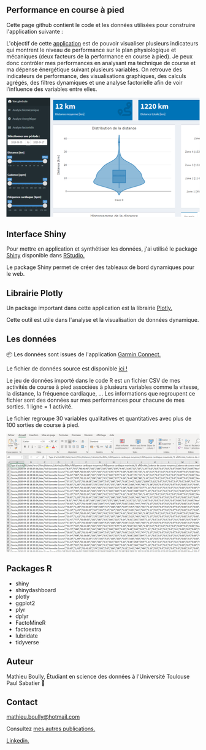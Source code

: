 ## Performance en course à pied

Cette page github contient le code et les données utilisées pour construire l'application suivante :

L'objectif de cette [application](https://mydata-mb.shinyapps.io/mathieu-boully-running/) est de pouvoir visualiser plusieurs indicateurs qui montrent le niveau de performance sur le plan physiologique et mécaniques (deux facteurs de la performance en course à pied).
Je peux donc contrôler mes performances en analysant ma technique de course et ma dépense énergétique suivant plusieurs variables. On retrouve des indicateurs de performance, des visualisations graphiques, des calculs agrégés, des filtres dynamiques et une analyse factorielle afin de voir l’influence des variables entre elles.

![Aperçu de l'application RShiny](www/application.png)

## Interface Shiny

Pour mettre en application et synthétiser les données, j'ai utilisé le package [Shiny](https://shiny.rstudio.com/) disponible dans [RStudio.](https://rstudio.com/)

Le package Shiny permet de créer des tableaux de bord dynamiques pour le web.

## Librairie Plotly

Un package important dans cette application est la librairie [Plotly.](https://plotly.com/)

Cette outil est utile dans l'analyse et la visualisation de données dynamique.

## Les données

📦 Les données sont issues de l'application [Garmin Connect.](https://connect.garmin.com/)

Le fichier de données source est disponible [ici !](data/activities_garmin.csv)

Le jeu de données importé dans le code R est un fichier CSV de mes activités de course à pied associées à plusieurs variables comme la vitesse, la distance, la fréquence cardiaque, ... Les informations que regroupent ce fichier sont des données sur mes performances pour chacune de mes sorties. 1 ligne = 1 activité.

Le fichier regroupe 30 variables qualitatives et quantitatives avec plus de 100 sorties de course à pied.

![Aperçu des données](www/donnees_csv.png)

## Packages R

- shiny
- shinydashboard
- plotly
- ggplot2
- plyr
- dplyr
- FactoMineR
- factoextra
- lubridate
- tidyverse

## Auteur

Mathieu Boully, Étudiant en science des données à l'Université Toulouse Paul Sabatier :school:

## Contact

mathieu.boully@hotmail.com

Consultez [mes autres publications.](https://mathieu-boully.000webhostapp.com/sports-analysis/)

[Linkedin.](https://www.linkedin.com/in/mathieu-boully-61b910175/)
